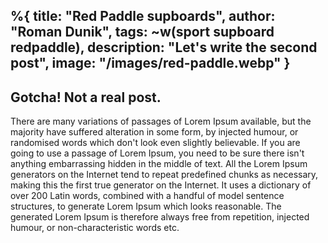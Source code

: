%{
  title: "Red Paddle supboards",
  author: "Roman Dunik",
  tags: ~w(sport supboard redpaddle),
  description: "Let's write the second post",
  image: "/images/red-paddle.webp"
}
---

## Gotcha! Not a real post.

There are many variations of passages of Lorem Ipsum available, but the majority have suffered alteration in some form, by injected humour, or randomised words which don't look even slightly believable. If you are going to use a passage of Lorem Ipsum, you need to be sure there isn't anything embarrassing hidden in the middle of text. All the Lorem Ipsum generators on the Internet tend to repeat predefined chunks as necessary, making this the first true generator on the Internet. It uses a dictionary of over 200 Latin words, combined with a handful of model sentence structures, to generate Lorem Ipsum which looks reasonable. The generated Lorem Ipsum is therefore always free from repetition, injected humour, or non-characteristic words etc.
